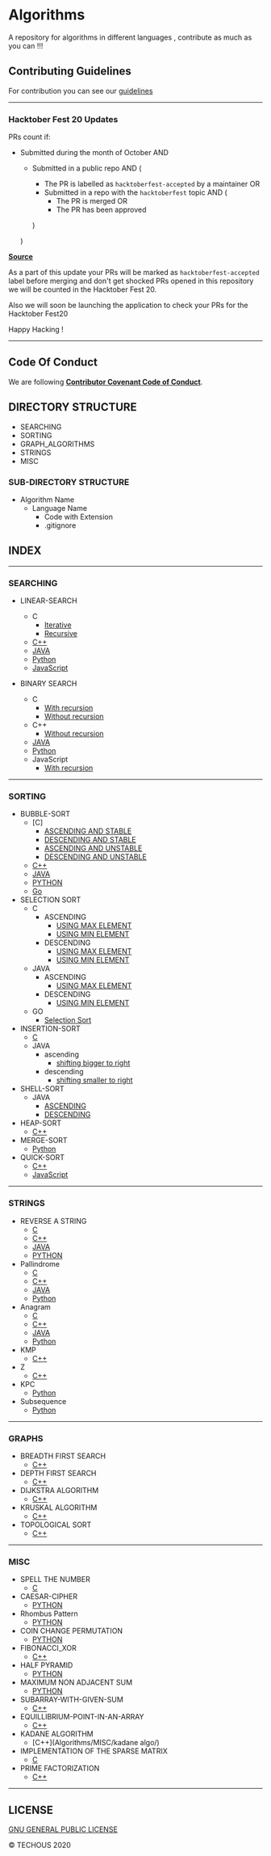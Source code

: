 # Algorithms

A repository for algorithms in different languages , contribute as much as you can !!!

## Contributing Guidelines

For contribution you can see our [guidelines](CONTRIBUTING.md)

***

### **Hacktober Fest 20 Updates**

PRs count if:

* Submitted during the month of October AND
  * Submitted in a public repo AND (
    * The PR is labelled as `hacktoberfest-accepted` by a maintainer
    OR
    * Submitted in a repo with the `hacktoberfest` topic AND (
      * The PR is merged
      OR
      * The PR has been approved

    )
  
  )

[**Source**](https://hacktoberfest.digitalocean.com/hacktoberfest-update)

As a part of this update your PRs will be marked as `hacktoberfest-accepted` label before merging and don't get shocked PRs opened in this repository we will be counted in the Hacktober Fest 20.

Also we will soon be launching the application to check your PRs for the Hacktober Fest20

Happy Hacking !

***

## Code Of Conduct

We are following [**Contributor Covenant Code of Conduct**](.github/CODE_OF_CONDUCT.md).

## DIRECTORY STRUCTURE

* SEARCHING
* SORTING
* GRAPH_ALGORITHMS
* STRINGS
* MISC

### SUB-DIRECTORY STRUCTURE

* Algorithm Name
  * Language Name
    * Code with Extension
    * .gitignore

## INDEX

***

### SEARCHING

* LINEAR-SEARCH
  * C
    * [Iterative](SEARCHING/LINEAR-SEARCH/C/LinearSearch.c)
    * [Recursive](SEARCHING/LINEAR-SEARCH/C/recurLinearSearch.c)
  * [C++](SEARCHING/LINEAR-SEARCH/C++/linearSearch.cpp)
  * [JAVA](SEARCHING/LINEAR-SEARCH/JAVA/linearSearch.java)
  * [Python](SEARCHING/LINEAR-SEARCH/Python/linearSearch.py)
  * [JavaScript](SEARCHING/LINEAR-SEARCH/JS/LinearSearch.js)
  
* BINARY SEARCH
  * C
    * [With recursion](SEARCHING/BINARY-SEARCH/C/binarySearch.c)
    * [Without recursion](SEARCHING/BINARY-SEARCH/C/binarysearch.c)
  * C++
    * [Without recursion](SEARCHING/BINARY-SEARCH/C++/BinarySearch.cpp)
  * [JAVA](SEARCHING/BINARY-SEARCH/JAVA/BinarySearch.java)
  * [Python](SEARCHING/BINARY-SEARCH/Python/binarySearch.py)
  * JavaScript
    * [With recursion](SEARCHING/BINARY-SEARCH/JAVASCRIPT/BinarySearchWithRecursion.js)

***

### SORTING

* BUBBLE-SORT
  * [C]
    * [ASCENDING AND STABLE](SORTING/BUBBLE-SORT/C/bubblesort.c)
    * [DESCENDING AND STABLE](SORTING/BUBBLE-SORT/C/bubble.c)
    * [ASCENDING AND UNSTABLE](SORTING/BUBBLE-SORT/C/ascendunbubble.c)
    * [DESCENDING AND UNSTABLE](SORTING/BUBBLE-SORT/C/descendunbubble.c)
  * [C++](SORTING/BUBBLE-SORT/C++/bubblesort.cpp)
  * [JAVA](SORTING/BUBBLE-SORT/JAVA/BubbleSort.java)
  * [PYTHON](SORTING/BUBBLE-SORT/PYTHON/bubble_sort.py)
  * [Go](SORTING/BUBBLE-SORT/Go/BubbleSort.go)
* SELECTION SORT
  * C
    * ASCENDING
      * [USING MAX ELEMENT](SORTING/SELECTION-SORT/C/selection.c)
      * [USING MIN ELEMENT](SORTING/SELECTION-SORT/C/selectionsort.c)
    * DESCENDING
      * [USING MAX ELEMENT](SORTING/SELECTION-SORT/C/maxselection.c)
      * [USING MIN ELEMENT](SORTING/SELECTION-SORT/C/minselection.c)
  * JAVA
    * ASCENDING
      * [USING MAX ELEMENT](SORTING/SELECTION-SORT/JAVA/SelectionSort.java)
    * DESCENDING
      * [USING MIN ELEMENT](SORTING/SELECTION-SORT/JAVA/selectionsort.java)
  * GO
    * [Selection Sort](SORTING/SELECTION-SORT/Go/SelectionSort.go)
* INSERTION-SORT
  * [C](SORTING/INSERTION-SORT/C/insertionsort.c)
  * JAVA
    * ascending
      * [shifting bigger to right](SORTING/INSERTION-SORT/JAVA/insertionSort.java)
    * descending
      * [shifting smaller to right](SORTING/INSERTION-SORT/JAVA/InsertionSort.java)
* SHELL-SORT
  * JAVA
    * [ASCENDING](SORTING/SHELL-SORT/JAVA/ShellSort.java)
    * [DESCENDING](SORTING/SHELL-SORT/JAVA/shellSort.java)
* HEAP-SORT
  * [C++](SORTING/HEAP-SORT/C++/Heap_Sort.cpp)
* MERGE-SORT
  * [Python](SORTING/MERGE-SORT/PYTHON/Merge_Sort.py)
* QUICK-SORT
  * [C++](SORTING/QUICK-SORT/C++/QuickSort.cpp)
  * [JavaScript](SORTING/QUICK-SORT/JAVASCRIPT/QuickSort.js)

***

### STRINGS

* REVERSE A STRING
  * [C](STRINGS/REVERSE-A-STRING/C/reverse-a-string.c)
  * [C++](STRINGS/REVERSE-A-STRING/C++/Reverse_String.cpp)
  * [JAVA](STRINGS/REVERSE-A-STRING/JAVA/reverseString.java)
  * [PYTHON](STRINGS/REVERSE-A-STRING/PYTHON/reverseString.py)
* Pallindrome
  * [C](STRINGS/Pallindrome/C/Pallindrome.c)
  * [C++](STRINGS/Pallindrome/C++/Pallindrome.cpp)
  * [JAVA](STRINGS/Pallindrome/JAVA/Pallindrome.java)
  * [Python](STRINGS/Pallindrome/Python/Pallindrome.py)
* Anagram
  * [C](STRINGS/Anagram/C/Anagram.c)
  * [C++](STRINGS/Anagram/C++/Anagram.cpp)
  * [JAVA](STRINGS/Anagram/JAVA/Anagram.java)
  * [Python](STRINGS/Anagram/PYTHON/Anagram.py)
* KMP
  * [C++](STRINGS/KMP/C++/KMP.cpp)
* Z
  * [C++](STRINGS/Z/C++/Z.cpp)
* KPC
  * [Python](STRINGS/printKPC/PYTHON/getKPC.ipynb)
* Subsequence
  * [Python](STRINGS/Subsequence/PYTHON/Subsequence.ipynb)

***

### GRAPHS
  
* BREADTH FIRST SEARCH
  * [C++](GRAPH_ALGORITHMS/C++/BFS.cpp)
* DEPTH FIRST SEARCH
  * [C++](GRAPH_ALGORITHMS/C++/DFS.cpp)
* DIJKSTRA ALGORITHM
  * [C++](GRAPH_ALGORITHMS/C++/DIJKSTRA.cpp)
* KRUSKAL ALGORITHM
  * [C++](GRAPH_ALGORITHMS/C++/KRUSKAL.cpp)
* TOPOLOGICAL SORT
  * [C++](GRAPH_ALGORITHMS/C++/topologicalSort.cpp)

***

### MISC

* SPELL THE NUMBER
  * [C](MISC/Spell-the-number/C/spell_the_number.c)
* CAESAR-CIPHER
  * [PYTHON](MISC/Caesar-Cipher/Python/caesar-cipher.py)
* Rhombus Pattern
  * [PYTHON](MISC/rhombus_patt.py)
* COIN CHANGE PERMUTATION
  * [PYTHON](MISC/Coin_Change_Permutation/PYTHON/CoinChangePer.py)
* FIBONACCI_XOR
  * [C++](MISC/Fibonacci_xor/C++/fibonacci_xor.cpp)
* HALF PYRAMID
  * [PYTHON](MISC/HALF_reverse_PYRAMID.py)
* MAXIMUM NON ADJACENT SUM
  * [PYTHON](MISC/Max_Sum/PYTHON/MaxNonAdjacentSum.py)
* SUBARRAY-WITH-GIVEN-SUM
  * [C++](Algorithms/MISC/subarray_with_given_sum/c++.cpp)
* EQUILLIBRIUM-POINT-IN-AN-ARRAY
  * [C++](Algorithms/MISC/equillibrium_point_in_array./c++.cpp)
* KADANE ALGORITHM
  * [C++](Algorithms/MISC/kadane algo/)
* IMPLEMENTATION OF THE SPARSE MATRIX
  * [C](MISC/sparse_matrix.c)
* PRIME FACTORIZATION
  * [C++](Algorithms/MISC/Prime_Factorization/prime_factorization.cpp)


***

## LICENSE

[GNU GENERAL PUBLIC LICENSE](LICENSE)

:copyright: TECHOUS 2020
